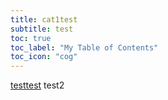 ```yaml
---
title: cat1test
subtitle: test
toc: true
toc_label: "My Table of Contents"
toc_icon: "cog"
---
```

[testtest](#a1)
<a name="a1"></a><span>test2</span>